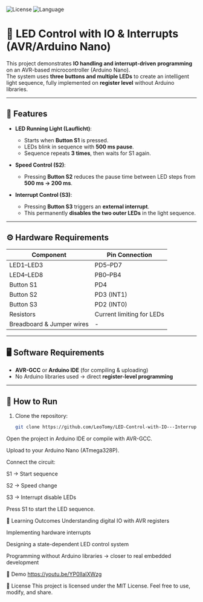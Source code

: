 ![License](https://img.shields.io/badge/license-MIT-green.svg)
![Language](https://img.shields.io/badge/language-C-blue.svg)

# 🚦 LED Control with IO & Interrupts (AVR/Arduino Nano)

This project demonstrates **IO handling and interrupt-driven programming** on an AVR-based microcontroller (Arduino Nano).  
The system uses **three buttons and multiple LEDs** to create an intelligent light sequence, fully implemented on **register level** without Arduino libraries.

---

## 📌 Features
- **LED Running Light (Lauflicht)**:  
  - Starts when **Button S1** is pressed.  
  - LEDs blink in sequence with **500 ms pause**.  
  - Sequence repeats **3 times**, then waits for S1 again.

- **Speed Control (S2)**:  
  - Pressing **Button S2** reduces the pause time between LED steps from **500 ms → 200 ms**.

- **Interrupt Control (S3)**:  
  - Pressing **Button S3** triggers an **external interrupt**.  
  - This permanently **disables the two outer LEDs** in the light sequence.

---

## ⚙️ Hardware Requirements
| Component                 | Pin Connection            |
| ------------------------- | ------------------------- |
| LED1–LED3                 | PD5–PD7                   |
| LED4–LED8                 | PB0–PB4                   |
| Button S1                 | PD4                       |
| Button S2                 | PD3 (INT1)                |
| Button S3                 | PD2 (INT0)                |
| Resistors                 | Current limiting for LEDs |
| Breadboard & Jumper wires | -                         |
---

## 🖥️ Software Requirements
- **AVR-GCC** or **Arduino IDE** (for compiling & uploading)  
- No Arduino libraries used → direct **register-level programming**  

---

## 🚀 How to Run
1. Clone the repository:
   ```bash
   git clone https://github.com/LeoTomy/LED-Control-with-IO---Interrupts--AVR-Arduino-Nano-
Open the project in Arduino IDE or compile with AVR-GCC.

Upload to your Arduino Nano (ATmega328P).

Connect the circuit:

S1 → Start sequence

S2 → Speed change

S3 → Interrupt disable LEDs

Press S1 to start the LED sequence.

🎯 Learning Outcomes
Understanding digital IO with AVR registers

Implementing hardware interrupts

Designing a state-dependent LED control system

Programming without Arduino libraries → closer to real embedded development

📸 Demo
https://youtu.be/YP0IIaIXWzg

📜 License
This project is licensed under the MIT License.
Feel free to use, modify, and share.

